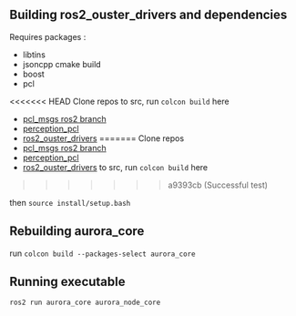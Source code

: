 ## Building ros2_ouster_drivers and dependencies

Requires packages : 
- libtins
- jsoncpp cmake build
- boost
- pcl

<<<<<<< HEAD
Clone repos to src, run `colcon build` here
- [pcl_msgs ros2 branch](https://github.com/ros-perception/pcl_msgs.git)
- [perception_pcl](https://github.com/ros-perception/perception_pcl.git)
- [ros2_ouster_drivers](https://github.com/ros-drivers/ros2_ouster_drivers.git)
=======
Clone repos
- [pcl_msgs ros2 branch](https://github.com/ros-perception/pcl_msgs.git)
- [perception_pcl](https://github.com/ros-perception/perception_pcl.git)
- [ros2_ouster_drivers](https://github.com/ros-drivers/ros2_ouster_drivers.git)
to src, run `colcon build` here
>>>>>>> a9393cb (Successful test)

then `source install/setup.bash`

## Rebuilding aurora_core

run `colcon build --packages-select aurora_core`

## Running executable

`ros2 run aurora_core aurora_node_core`
